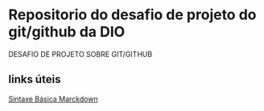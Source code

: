 # Repositorio  do desafio de projeto do git/github da DIO
DESAFIO DE PROJETO SOBRE GIT/GITHUB

## links  úteis 
[Sintaxe Básica Marckdown](https://www.markdownguide.org/basic-syntax/)
